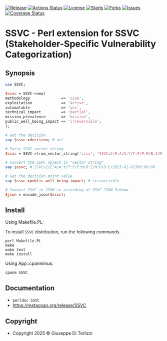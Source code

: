 [![Release](https://img.shields.io/github/release/giterlizzi/perl-SSVC.svg)](https://github.com/giterlizzi/perl-SSVC/releases) [![Actions Status](https://github.com/giterlizzi/perl-SSVC/workflows/linux/badge.svg)](https://github.com/giterlizzi/perl-SSVC/actions) [![License](https://img.shields.io/github/license/giterlizzi/perl-SSVC.svg)](https://github.com/giterlizzi/perl-SSVC) [![Starts](https://img.shields.io/github/stars/giterlizzi/perl-SSVC.svg)](https://github.com/giterlizzi/perl-SSVC) [![Forks](https://img.shields.io/github/forks/giterlizzi/perl-SSVC.svg)](https://github.com/giterlizzi/perl-SSVC) [![Issues](https://img.shields.io/github/issues/giterlizzi/perl-SSVC.svg)](https://github.com/giterlizzi/perl-SSVC/issues) [![Coverage Status](https://coveralls.io/repos/github/giterlizzi/perl-SSVC/badge.svg)](https://coveralls.io/github/giterlizzi/perl-SSVC)

# SSVC - Perl extension for SSVC (Stakeholder-Specific Vulnerability Categorization)

## Synopsis

```.pl
use SSVC;

$ssvc = SSVC->new(
methodology              => 'cisa',
exploitation             => 'active',
automatable              => 'yes',
technical_impact         => 'partial',
mission_prevalence       => 'mission',
public_well_being_impact => 'irreversible',
);

# Get the decision
say $ssvc->decision; # act

# Parse SSVC vector string
$ssvc = SSVC->from_vector_string('cisa', 'SSVCv2/E:A/A:Y/T:P/P:M/B:I/M:H/D:C/2025-01-01T00:00:00');

# Convert the SSVC object in "vector string"
say $ssvc; # SSVCv2/E:A/A:Y/T:P/P:M/B:I/M:H/D:C/2025-01-01T00:00:00

# Get the decision point value
say $ssvc->public_well_being_impact; # irreversible

# Convert SSVC in JSON in according of SSVC JSON Schema
$json = encode_json($ssvc);
```

## Install

Using Makefile.PL:

To install `SSVC` distribution, run the following commands.

    perl Makefile.PL
    make
    make test
    make install

Using App::cpanminus:

    cpanm SSVC


## Documentation

 - `perldoc SSVC`
 - https://metacpan.org/release/SSVC


## Copyright

 - Copyright 2025 © Giuseppe Di Terlizzi
